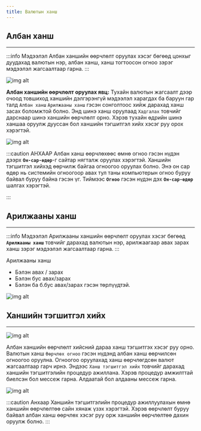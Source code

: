 ```yaml
---
title: Валютын ханш 
---
```


## Албан ханш
___
:::info Мэдээлэл
 Албан ханшийн өөрчлөлт оруулах хэсэг бөгөөд цонхыг дуудахад валютын нэр, албан ханш, ханш тогтоосон огноо зэрэг мэдээлэл жагсаалтаар гарна. 
:::
>
![img alt](/img/image56.png)

**Албан ханшийн өөрчлөлт оруулах явц:** Тухайн валютын жагсаалт дээр очоод  товшиход ханшийн дэлгэрэнгүй мэдээлэл харагдах ба баруун гар талд  `Албан ханш` `Арилжааны ханш` гэсэн сонголтоос хийж дарахад ханш засах боломжтой болно. Энд шинэ ханш оруулаад `Хадгалах` товчийг  дарснаар шинэ ханшийн өөрчлөлт орно. Хэрэв тухайн өдрийн шинэ ханшаа оруулж дууссан бол ханшийн тэгшитгэл хийх хэсэг руу орох хэрэгтэй.
>
![img alt](/img/image57.png)

:::caution АНХААР
Албан ханш өөрчлөхөөс өмнө огноо гэсэн нүдэн дээрх **`Он-сар-өдөр`**-г сайтар нягталж оруулах хэрэгтэй. Ханшийн тэгшитгэл хийхэд өөрчилж байгаа огноогоо оруулах болно. Энэ он сар өдөр нь системийн огноогоор авах тул таны компьютерын огноо буруу байвал буруу байна гэсэн үг. Тиймээс **`Огноо`** гэсэн нүдэн дэх **`Он-сар-өдөр`** шалгах хэрэгтэй.
 
:::
 
## Арилжааны ханш
___
:::info Мэдээлэл
Арилжааны ханшийн өөрчлөлт оруулах хэсэг бөгөөд **`Арилжааны ханш`** товчийг дарахад валютын нэр, арилжаагаар авах зарах ханш зэрэг мэдээлэл жагсаалтаар гарна.
:::

Арилжааны ханш 
- Бэлэн авах / зарах
- Бэлэн бус авах/зарах
- Бэлэн ба б.бус авах/зарах гэсэн төрлүүдтэй.

![img alt](/img/aHansh.png)

## Ханшийн тэгшитгэл хийх
___

![img alt](/img/hanshTegsh.png)

Албан ханшийн өөрчлөлт хийсний дараа ханш тэгшитгэх хэсэг руу орно. Валютын ханш `Өөрчлөх огноо` гэсэн нүдэнд албан ханш өөрчилсөн огноогоо оруулна. Огноогоо оруулахад ханш өөрчлөгдсөн валют жагсаалтаар гарч ирнэ. Эндээс `Ханш тэгшитгэл хийх` товчийг дарахад ханшийн тэгшитгэлийн процедур ажиллана. Хэрэв процедур амжилттай биелсэн бол мессеж гарна. Алдаатай бол алдааны мессеж гарна.
>
![img alt](/img/image58.png)

:::caution Анхаар
Ханшийн тэгшитгэлийн процедур ажиллуулахын өмнө ханшийн өөрчлөлтөө сайн хянаж үзэх хэрэгтэй. Хэрэв өөрчлөлт буруу байвал албан ханш өөрчлөх хэсэг руу орж ханшийн өөрчлөлтөө дахин оруулж болно.
:::